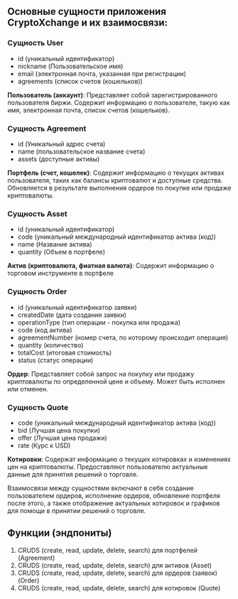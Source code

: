 ## Основные сущности приложения CryptoXchange и их взаимосвязи:

### Сущность User

- id (уникальный идентификатор)
- nickname (Пользовательское имя)
- email (электронная почта, указанная при регистрации)
- agreements (список счетов (кошельков))

**Пользователь (аккаунт)**:
Представляет собой зарегистрированного пользователя биржи.
Содержит информацию о пользователе, такую как имя, электронная почта, список счетов (кошельков).

### Сущность Agreement

- id (Уникальный адрес счета)
- name (пользовательское название счета)
- assets (доступные активы)

**Портфель (счет, кошелек)**:
Содержит информацию о текущих активах пользователя, таких как балансы криптовалют и доступные средства.
Обновляется в результате выполнения ордеров по покупке или продаже криптовалюты.

### Сущность Asset

- id (уникальный идентификатор)
- code (уникальный международный идентификатор актива (код))
- name (Название актива)
- quantity (Объем в портфеле)

**Актив (криптовалюта, фиатная валюта)**:
Содержит информацию о торговом инструменте в портфеле

### Сущность Order

- id (уникальный идентификатор заявки)
- createdDate (дата создания заявки)
- operationType (тип операции - покупка или продажа)
- code (код актива)
- agreementNumber (номер счета, по которому происходит операция)
- quantity (количество)
- totalCost (итоговая стоимость)
- status (статус операции)

**Ордер**:
Представляет собой запрос на покупку или продажу криптовалюты по определенной цене и объему.
Может быть исполнен или отменен.

### Сущность Quote

- code (уникальный международный идентификатор актива (код))
- bid (Лучшая цена покупки)
- offer (Лучшая цена продажи)
- rate (Курс к USD)

**Котировки**:
Содержат информацию о текущих котировках и изменениях цен на криптовалюты.
Предоставляют пользователю актуальные данные для принятия решений о торговле.

Взаимосвязи между сущностями включают в себя создание пользователем ордеров, исполнение ордеров, обновление портфеля
после этого, а также отображение актуальных котировок и графиков для помощи в принятии решений о торговле.

## Функции (эндпониты)

1. CRUDS (create, read, update, delete, search) для портфелей (Agreement)
2. CRUDS (create, read, update, delete, search) для активов (Asset)
3. CRUDS (create, read, update, delete, search) для ордеров (заявок) (Order)
4. CRUDS (create, read, update, delete, search) для котировок (Quote)
